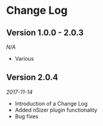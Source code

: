 Change Log
==========

## Version 1.0.0 - 2.0.3
_N/A_
 * Various

## Version 2.0.4
_2017-11-14_
 * Introduction of a Change Log
 * Added nSizer plugin functionality
 * Bug fixes